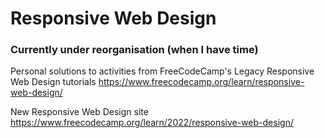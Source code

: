 # Responsive Web Design


### Currently under reorganisation (when I have time)

Personal solutions to activities from FreeCodeCamp's Legacy Responsive Web Design tutorials https://www.freecodecamp.org/learn/responsive-web-design/

New Responsive Web Design site https://www.freecodecamp.org/learn/2022/responsive-web-design/
